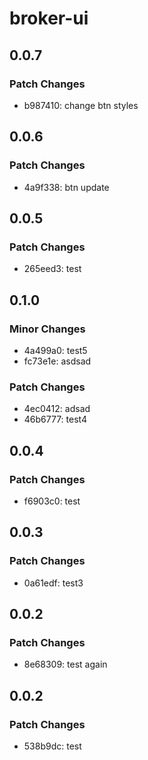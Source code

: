 # broker-ui

## 0.0.7

### Patch Changes

- b987410: change btn styles

## 0.0.6

### Patch Changes

- 4a9f338: btn update

## 0.0.5

### Patch Changes

- 265eed3: test

## 0.1.0

### Minor Changes

- 4a499a0: test5
- fc73e1e: asdsad

### Patch Changes

- 4ec0412: adsad
- 46b6777: test4

## 0.0.4

### Patch Changes

- f6903c0: test

## 0.0.3

### Patch Changes

- 0a61edf: test3

## 0.0.2

### Patch Changes

- 8e68309: test again

## 0.0.2

### Patch Changes

- 538b9dc: test
